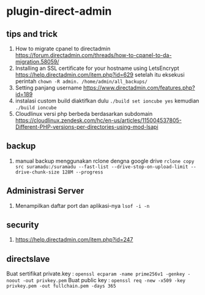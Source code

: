 # plugin-direct-admin

## tips and trick
1. How to migrate cpanel to directadmin
https://forum.directadmin.com/threads/how-to-cpanel-to-da-migration.58059/
2. Installing an SSL certificate for your hostname using LetsEncrypt
https://help.directadmin.com/item.php?id=629
setelah itu eksekusi perintah `chown -R admin. /home/admin/all_backups/`
3. Setting panjang username
https://www.directadmin.com/features.php?id=189
4. instalasi custom build diaktifkan dulu
`./build set ioncube yes` kemudian 
`./build ioncube`
5. Cloudlinux versi php berbeda berdasarkan subdomain
https://cloudlinux.zendesk.com/hc/en-us/articles/115004537805-Different-PHP-versions-per-directories-using-mod-lsapi
## backup
1. manual backup menggunakan rclone dengna google drive
`rclone copy src suramadu:/suramadu --fast-list --drive-stop-on-upload-limit --drive-chunk-size 128M --progress`
## Administrasi Server
1. Menampilkan daftar port dan aplikasi-nya
`lsof -i -n`
## security
1. https://help.directadmin.com/item.php?id=247

## directslave
Buat sertifikat private.key :
```openssl ecparam -name prime256v1 -genkey -noout -out privkey.pem```
Buat public key :
```openssl req -new -x509 -key privkey.pem -out fullchain.pem -days 365```

